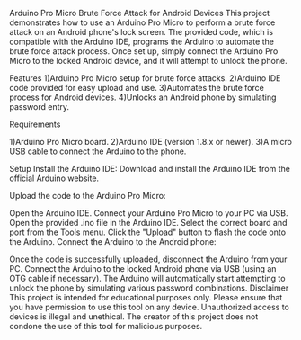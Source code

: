 Arduino Pro Micro Brute Force Attack for Android Devices
This project demonstrates how to use an Arduino Pro Micro to perform a brute force attack on an Android phone's lock screen. The provided code, which is compatible with the Arduino IDE, programs the Arduino to automate the brute force attack process. Once set up, simply connect the Arduino Pro Micro to the locked Android device, and it will attempt to unlock the phone.

Features
1)Arduino Pro Micro setup for brute force attacks.
2)Arduino IDE code provided for easy upload and use.
3)Automates the brute force process for Android devices.
4)Unlocks an Android phone by simulating password entry.

Requirements

1)Arduino Pro Micro board.
2)Arduino IDE (version 1.8.x or newer).
3)A micro USB cable to connect the Arduino to the phone.

Setup
Install the Arduino IDE: Download and install the Arduino IDE from the official Arduino website.

Upload the code to the Arduino Pro Micro:

Open the Arduino IDE.
Connect your Arduino Pro Micro to your PC via USB.
Open the provided .ino file in the Arduino IDE.
Select the correct board and port from the Tools menu.
Click the "Upload" button to flash the code onto the Arduino.
Connect the Arduino to the Android phone:

Once the code is successfully uploaded, disconnect the Arduino from your PC.
Connect the Arduino to the locked Android phone via USB (using an OTG cable if necessary).
The Arduino will automatically start attempting to unlock the phone by simulating various password combinations.
Disclaimer
This project is intended for educational purposes only. Please ensure that you have permission to use this tool on any device.
Unauthorized access to devices is illegal and unethical. The creator of this project does not condone the use of this tool for malicious purposes.

